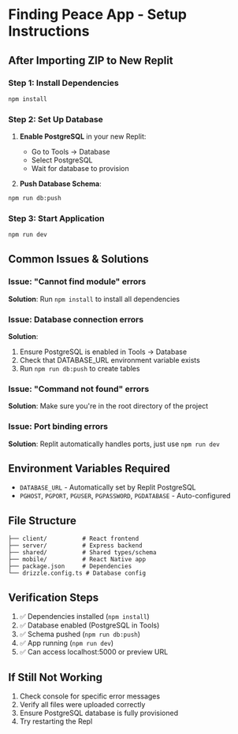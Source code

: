 # Finding Peace App - Setup Instructions

## After Importing ZIP to New Replit

### Step 1: Install Dependencies
```bash
npm install
```

### Step 2: Set Up Database
1. **Enable PostgreSQL** in your new Replit:
   - Go to Tools → Database
   - Select PostgreSQL
   - Wait for database to provision

2. **Push Database Schema**:
```bash
npm run db:push
```

### Step 3: Start Application
```bash
npm run dev
```

## Common Issues & Solutions

### Issue: "Cannot find module" errors
**Solution**: Run `npm install` to install all dependencies

### Issue: Database connection errors
**Solution**: 
1. Ensure PostgreSQL is enabled in Tools → Database
2. Check that DATABASE_URL environment variable exists
3. Run `npm run db:push` to create tables

### Issue: "Command not found" errors
**Solution**: Make sure you're in the root directory of the project

### Issue: Port binding errors
**Solution**: Replit automatically handles ports, just use `npm run dev`

## Environment Variables Required
- `DATABASE_URL` - Automatically set by Replit PostgreSQL
- `PGHOST`, `PGPORT`, `PGUSER`, `PGPASSWORD`, `PGDATABASE` - Auto-configured

## File Structure
```
├── client/          # React frontend
├── server/          # Express backend  
├── shared/          # Shared types/schema
├── mobile/          # React Native app
├── package.json     # Dependencies
└── drizzle.config.ts # Database config
```

## Verification Steps
1. ✅ Dependencies installed (`npm install`)
2. ✅ Database enabled (PostgreSQL in Tools)
3. ✅ Schema pushed (`npm run db:push`)
4. ✅ App running (`npm run dev`)
5. ✅ Can access localhost:5000 or preview URL

## If Still Not Working
1. Check console for specific error messages
2. Verify all files were uploaded correctly
3. Ensure PostgreSQL database is fully provisioned
4. Try restarting the Repl